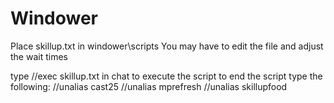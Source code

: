 # Windower

Place skillup.txt in windower\scripts
You may have to edit the file and adjust the wait times

type //exec skillup.txt in chat to execute the script
to end the script type the following:
//unalias cast25
//unalias mprefresh
//unalias skillupfood
